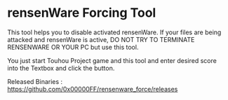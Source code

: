 # rensenWare Forcing Tool

This tool helps you to disable activated rensenWare. If your files are being attacked and rensenWare is active, DO NOT TRY TO TERMINATE RENSENWARE OR YOUR PC but use this tool.

You just start Touhou Project game and this tool and enter desired score into the Textbox and click the button.

Released Binaries : https://github.com/0x00000FF/rensenware_force/releases
